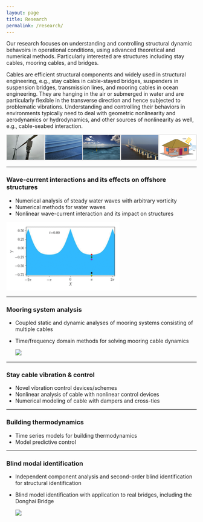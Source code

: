 ```yaml
---
layout: page
title: Research
permalink: /research/
---
```

Our research focuses on understanding and controlling structural dynamic behavoirs in operational conditions, using advanced theoretical and numerical methods. Particularly interested are structures including stay cables, mooring cables, and bridges. 

Cables are efficient structural components and widely used in structural engineering, e.g., stay cables in cable-stayed bridges, suspenders in suspension bridges, transmission lines, and mooring cables in ocean engineering. They are hanging in the air or submerged in water and are particularly flexible in the transverse direction and hence subjected to problematic vibrations. Understanding and controlling their behaviors in environments typically need to deal with geometric nonlinearity and aerodynamics or hydrodynamics, and other sources of nonlinearity as well, e.g., cable-seabed interaction.

![](/resources/topics.png)

---
### Wave-current interactions and its effects on offshore structures
- Numerical analysis of steady water waves with arbitrary vorticity
- Numerical methods for water waves
- Nonlinear wave-current interaction and its impact on structures

<img width="300" src="/resources/waterparticlepath.gif">

---
### Mooring system analysis
- Coupled static and dynamic analyses of mooring systems consisting of multiple cables
- Time/frequency domain methods for solving mooring cable dynamics

     <img width="250" src="/resources/case3-5.gif">

---
### Stay cable vibration & control
- Novel vibration control devices/schemes
- Nonlinear analysis of cable with nonlinear control devices
- Numerical modeling of cable with dampers and cross-ties

---
### Building thermodynamics
- Time series models for building thermodynamics
- Model predictive control

---
### Blind modal identification
- Independent component analysis and second-order blind identification for structural identification
- Blind model identification with application to real bridges, including the Donghai Bridge

    <img width="250" src="/resources/bridgeandsensor.jpg">

